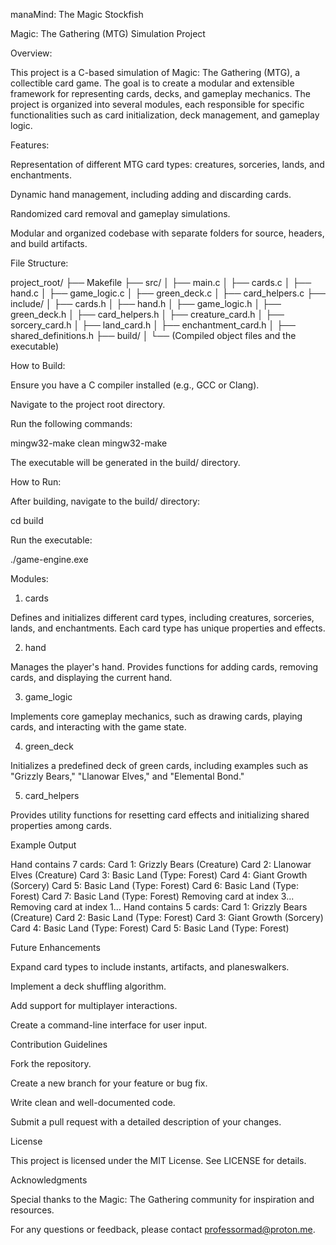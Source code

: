 manaMind: The Magic Stockfish

Magic: The Gathering (MTG) Simulation Project

Overview:

This project is a C-based simulation of Magic: The Gathering (MTG), a collectible card game. The goal is to create a modular and extensible framework for representing cards, decks, and gameplay mechanics. The project is organized into several modules, each responsible for specific functionalities such as card initialization, deck management, and gameplay logic.

Features:

Representation of different MTG card types: creatures, sorceries, lands, and enchantments.

Dynamic hand management, including adding and discarding cards.

Randomized card removal and gameplay simulations.

Modular and organized codebase with separate folders for source, headers, and build artifacts.

File Structure:

project_root/
├── Makefile
├── src/
│   ├── main.c
│   ├── cards.c
│   ├── hand.c
│   ├── game_logic.c
│   ├── green_deck.c
│   ├── card_helpers.c
├── include/
│   ├── cards.h
│   ├── hand.h
│   ├── game_logic.h
│   ├── green_deck.h
│   ├── card_helpers.h
│   ├── creature_card.h
│   ├── sorcery_card.h
│   ├── land_card.h
│   ├── enchantment_card.h
│   ├── shared_definitions.h
├── build/
│   └── (Compiled object files and the executable)

How to Build:

Ensure you have a C compiler installed (e.g., GCC or Clang).

Navigate to the project root directory.

Run the following commands:

mingw32-make clean
mingw32-make

The executable will be generated in the build/ directory.

How to Run:

After building, navigate to the build/ directory:

cd build

Run the executable:

./game-engine.exe

Modules:

1. cards

Defines and initializes different card types, including creatures, sorceries, lands, and enchantments. Each card type has unique properties and effects.

2. hand

Manages the player's hand. Provides functions for adding cards, removing cards, and displaying the current hand.

3. game_logic

Implements core gameplay mechanics, such as drawing cards, playing cards, and interacting with the game state.

4. green_deck

Initializes a predefined deck of green cards, including examples such as "Grizzly Bears," "Llanowar Elves," and "Elemental Bond."

5. card_helpers

Provides utility functions for resetting card effects and initializing shared properties among cards.

Example Output

Hand contains 7 cards:
Card 1: Grizzly Bears (Creature)
Card 2: Llanowar Elves (Creature)
Card 3: Basic Land (Type: Forest)
Card 4: Giant Growth (Sorcery)
Card 5: Basic Land (Type: Forest)
Card 6: Basic Land (Type: Forest)
Card 7: Basic Land (Type: Forest)
Removing card at index 3...
Removing card at index 1...
Hand contains 5 cards:
Card 1: Grizzly Bears (Creature)
Card 2: Basic Land (Type: Forest)
Card 3: Giant Growth (Sorcery)
Card 4: Basic Land (Type: Forest)
Card 5: Basic Land (Type: Forest)

Future Enhancements

Expand card types to include instants, artifacts, and planeswalkers.

Implement a deck shuffling algorithm.

Add support for multiplayer interactions.

Create a command-line interface for user input.

Contribution Guidelines

Fork the repository.

Create a new branch for your feature or bug fix.

Write clean and well-documented code.

Submit a pull request with a detailed description of your changes.

License

This project is licensed under the MIT License. See LICENSE for details.

Acknowledgments

Special thanks to the Magic: The Gathering community for inspiration and resources.

For any questions or feedback, please contact professormad@proton.me.

